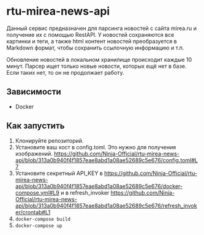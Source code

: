 # rtu-mirea-news-api
Данный сервис предназначен для парсинга новостей с сайта mirea.ru и получение их с помощью RestAPI. У новостей сохраняются все картинки и теги, а также html контент новостей преобразуется в Markdown формат, чтобы сохранить ссылочную информацию и т.п.

Обновление новостей в локальном хранилище происходит каждые 10 минут. Парсер ищет только новые новости, которых ещё нет в базе. Если таких нет, то он не продолжает работу.

## Зависимости
- Docker

## Как запустить
1. Клонируйте репозиторий.
2. Установите ваш хост в config.toml. Это нужно для получения изображений. https://github.com/Ninja-Official/rtu-mirea-news-api/blob/313a0b940f4f1857eae8abd1a08ae52689c5e676/config.toml#L7
3. Установите секретный API_KEY в https://github.com/Ninja-Official/rtu-mirea-news-api/blob/313a0b940f4f1857eae8abd1a08ae52689c5e676/docker-compose.yml#L9 и в refresh_invoker https://github.com/Ninja-Official/rtu-mirea-news-api/blob/313a0b940f4f1857eae8abd1a08ae52689c5e676/refresh_invoker/crontab#L1
4. `docker-compose build`
5. `docker-compose up`

